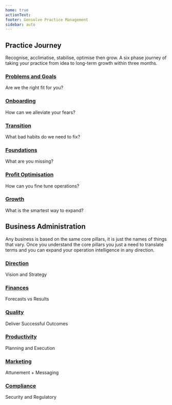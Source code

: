 ```yaml
---
home: true
actionText:
footer: Gensolve Practice Management
sidebar: auto
---
```


## Practice Journey

Recognise, acclimatise, stabilise, optimise then grow. A six phase journey of taking your practice from idea to long-term growth within three months.

### [Problems and Goals](./practice-journey/problems-and-goals)

Are we the right fit for you?

### [Onboarding](./practice-journey/onboarding)

How can we alleviate your fears?

### [Transition](./practice-journey/transition)

What bad habits do we need to fix?

### [Foundations](./practice-journey/foundations)

What are you missing?

### [Profit Optimisation](./practice-journey/profit-optimisation)

How can you fine tune operations?

### [Growth](./practice-journey/growth)

What is the smartest way to expand?

## Business Administration

Any business is based on the same core pillars, it is just the names of things that vary. Once you understand the core pillars you just a need to translate terms and you can expand your operation intelligence in any direction.

### [Direction](./business-administration/direction)

Vision and Strategy

### [Finances](./business-administration/finances)

Forecasts vs Results

### [Quality](./business-administration/quality)

Deliver Successful Outcomes

### [Productivity](./business-administration/productivity)

Planning and Execution

### [Marketing](./business-administration/marketing)

Attunement + Messaging

### [Compliance](./business-administration/compliance)

Security and Regulatory
